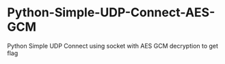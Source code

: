 # Python-Simple-UDP-Connect-AES-GCM
Python Simple UDP Connect using socket with AES GCM decryption to get flag
